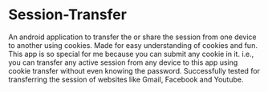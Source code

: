 # Session-Transfer
An android application to transfer the or share the session from one device to another using cookies. Made for easy understanding of cookies and fun.
This app is so special for me because you can submit any cookie in it. i.e., you can transfer any active session from any device to this app using cookie transfer without even knowing the password. Successfully tested for transferring the session of websites like Gmail, Facebook and Youtube.
